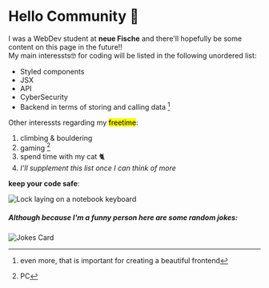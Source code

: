 # Hello Community 👋

I was a WebDev student at **neue Fische** and there'll hopefully be some content on this page in the future!! <br>
My main interessts🤓 for coding will be listed in the following unordered list:

- Styled components
- JSX
- API
- CyberSecurity
- Backend in terms of storing and calling data [^1]

Other interessts regarding my <mark>freetime</mark>:

1. climbing & bouldering
2. gaming [^2]
3. spend time with my cat 🐈
4. *I'll supplement this list once I can think of more*

**keep your code safe**:

![Lock laying on a notebook keyboard](https://images.unsplash.com/photo-1614064642261-3ccbfafa481b?ixlib=rb-1.2.1&ixid=MnwxMjA3fDB8MHxwaG90by1wYWdlfHx8fGVufDB8fHx8&auto=format&fit=crop&w=1000&q=80)


##### Although because I'm a funny person here are some random jokes:

![Jokes Card](https://readme-jokes.vercel.app/api)


[^1]: even more, that is important for creating a beautiful frontend
[^2]: PC
